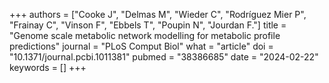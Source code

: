 +++
authors = ["Cooke J", "Delmas M", "Wieder C", "Rodríguez Mier P", "Frainay C", "Vinson F", "Ebbels T", "Poupin N", "Jourdan F."]
title = "Genome scale metabolic network modelling for metabolic profile predictions"
journal = "PLoS Comput Biol"
what = "article"
doi = "10.1371/journal.pcbi.1011381"
pubmed = "38386685"
date = "2024-02-22"
keywords = []
+++

